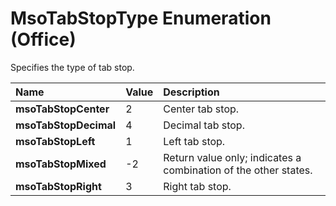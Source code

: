 
# MsoTabStopType Enumeration (Office)

Specifies the type of tab stop.



|**Name**|**Value**|**Description**|
|:-----|:-----|:-----|
| **msoTabStopCenter**|2|Center tab stop.|
| **msoTabStopDecimal**|4|Decimal tab stop.|
| **msoTabStopLeft**|1|Left tab stop.|
| **msoTabStopMixed**|-2|Return value only; indicates a combination of the other states. |
| **msoTabStopRight**|3|Right tab stop.|
